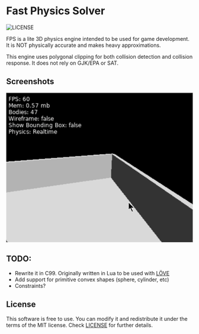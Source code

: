 # Fast Physics Solver
![LICENSE](https://img.shields.io/badge/LICENSE-MIT-green.svg)

FPS is a lite 3D physics engine intended to be used for game development. It is NOT physically accurate and makes heavy approximations.

This engine uses polygonal clipping for both collision detection and collision response. It does not rely on GJK/EPA or SAT.

## Screenshots
<img src="/screenshots/SPMvtvh.gif?raw=true">

## TODO:
- Rewrite it in C99. Originally written in Lua to be used with [LÖVE](https://github.com/love2d/love)
- Add support for primitive convex shapes (sphere, cylinder, etc)
- Constraints?

## License
This software is free to use. You can modify it and redistribute it under the terms of the 
MIT license. Check [LICENSE](LICENSE) for further details.

